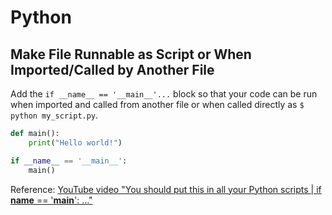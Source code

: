 # Python

## Make File Runnable as Script or When Imported/Called by Another File

Add the `if __name__ == '__main__'...` block so that your code can be run when imported and called from another file or
when called directly as `$ python my_script.py`.

```python
def main():
    print("Hello world!")

if __name__ == '__main__':
    main()
```

Reference: [YouTube video "You should put this in all your Python scripts | if __name__ == '__main__': ..."](https://www.youtube.com/watch?v=g_wlZ9IhbTs)
